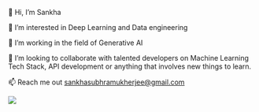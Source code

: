 👋 Hi, I’m Sankha

👀 I’m interested in Deep Learning and Data engineering

🌱 I’m working in the field of Generative AI

💞️ I’m looking to collaborate with talented developers on Machine Learning Tech Stack, API development or anything that involves new things to learn.

📫 Reach me out sankhasubhramukherjee@gmail.com






<a href="https://github.com/SANKHA1">

  <img src="https://github-readme-stats.vercel.app/api?username=SANKHA1&show_icons=true&count_private=true&theme=dracula&custom_css=.gist .gist-meta { color: #ffffff; }" />
</a>
